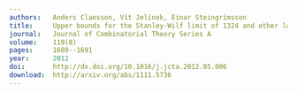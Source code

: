 ```yaml
---
authors:   Anders Claesson, Vít Jelínek, Einar Steingrímsson
title:     Upper bounds for the Stanley-Wilf limit of 1324 and other layered patterns
journal:   Journal of Combinatorial Theory Series A
volume:    119(8)
pages:     1680--1691
year:      2012
doi:       http://dx.doi.org/10.1016/j.jcta.2012.05.006
download:  http://arxiv.org/abs/1111.5736
---
```

